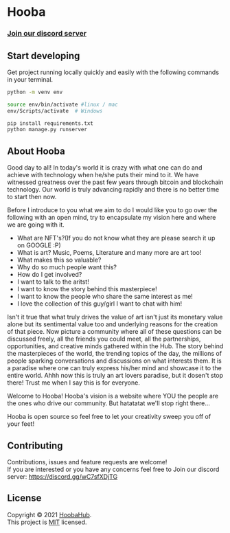 # Hooba

<h3><a href="https://discord.gg/wC7sfXDjTG" target="_blank">Join our discord server</a></h3>

## Start developing

Get project running locally quickly and easily with the following commands in your terminal.

```bash
python -m venv env

source env/bin/activate #linux / mac
env/Scripts/activate  # Windows
```

```bash
pip install requirements.txt
python manage.py runserver
```

## About Hooba

Good day to all!
In today's world it is crazy with what one can do and achieve with technology when he/she puts their mind to it. 
We have witnessed greatness over the past few years through bitcoin and blockchain technology.
Our world is truly advancing rapidly and there is no better time to start then now.

Before I introduce to you what we aim to do I would like you to go over the following with an open mind, try to encapsulate my vision here and where we are going with it.
- What are NFT's?(If you do not know what they are please search it up on GOOGLE :P)
- What is art? Music, Poems, Literature and many more are art too!
- What makes this so valuable?
- Why do so much people want this?
- How do I get involved?
- I want to talk to the aritst!
- I want to know the story behind this masterpiece!
- I want to know the people who share the same interest as me!
- I love the collection of this guy/girl I want to chat with him!

Isn't it true that what truly drives the value of art isn't just its monetary value alone but its sentimental value too and underlying reasons for the creation of that piece.
Now picture a community where all of these questions can be discussed freely, all the friends you could meet, all the partnerships, opportunities, and creative minds gathered within
the Hub. The story behind the masterpieces of the world, the trending topics of the day, the millions of people sparking conversations and discussions on what interests them.
It is a paradise where one can truly express his/her mind and showcase it to the entire world.
Ahhh now this is truly an art lovers paradise, but it dosen't stop there! Trust me when I say this is for everyone.

Welcome to Hooba!
Hooba's vision is a website where YOU the people are the ones who drive our community.
But hatatatat we'll stop right there...

Hooba is open source so feel free to let your creativity sweep you off of your feet!

## Contributing

Contributions, issues and feature requests are welcome!<br />
If you  are interested or you have any concerns feel free to Join our discord server: https://discord.gg/wC7sfXDjTG

## License

Copyright © 2021 [HoobaHub](https://https://github.com/HoobaHub).<br />
This project is [MIT](LICENSE) licensed.
